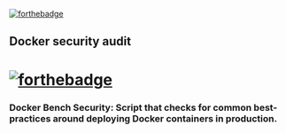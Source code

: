 [![forthebadge](https://forthebadge.com/images/badges/made-with-python.svg)](https://forthebadge.com)

## Docker security audit
[![forthebadge](https://forthebadge.com/images/badges/made-with-python.svg)](https://forthebadge.com)
============================================================================================
### Docker Bench Security: Script that checks for common best-practices around deploying Docker containers in production.

